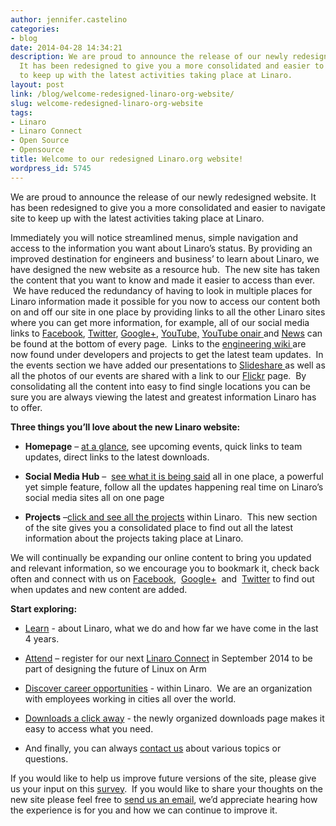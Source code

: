 ```yaml
---
author: jennifer.castelino
categories:
- blog
date: 2014-04-28 14:34:21
description: We are proud to announce the release of our newly redesigned website.
  It has been redesigned to give you a more consolidated and easier to navigate site
  to keep up with the latest activities taking place at Linaro.
layout: post
link: /blog/welcome-redesigned-linaro-org-website/
slug: welcome-redesigned-linaro-org-website
tags:
- Linaro
- Linaro Connect
- Open Source
- Opensource
title: Welcome to our redesigned Linaro.org website!
wordpress_id: 5745
---
```


We are proud to announce the release of our newly redesigned website. It has been redesigned to give you a more consolidated and easier to navigate site to keep up with the latest activities taking place at Linaro.

Immediately you will notice streamlined menus, simple navigation and access to the information you want about Linaro’s status. By providing an improved destination for engineers and business’ to learn about Linaro, we have designed the new website as a resource hub.  The new site has taken the content that you want to know and made it easier to access than ever.  We have reduced the redundancy of having to look in multiple places for Linaro information made it possible for you now to access our content both on and off our site in one place by providing links to all the other Linaro sites where you can get more information, for example, all of our social media links to [Facebook](https://www.facebook.com/LinaroOrg), [Twitter](https://twitter.com/linaroorg), [Google+](https://plus.google.com/+LinaroOnAir), [YouTube,](https://www.youtube.com/user/linaroorg?sub_confirmation=1) [YouTube onair ](https://www.youtube.com/user/linaroOnAir?sub_confirmation=1)and [News](/resources/) can be found at the bottom of every page.  Links to the [engineering wiki ](https://wiki-archive.linaro.org/FrontPage)are now found under developers and projects to get the latest team updates.  In the events section we have added our presentations to [Slideshare ](http://www.slideshare.net/linaroorg/)as well as all the photos of our events are shared with a link to our [Flickr](https://www.flickr.com/photos/linaroorg/sets/72157641218034675/) page.  By consolidating all the content into easy to find single locations you can be sure you are always viewing the latest and greatest information Linaro has to offer.

**Three things you’ll love about the new Linaro website:**

  * **Homepage** – [at a glance](/), see upcoming events, quick links to team updates, direct links to the latest downloads.

  * **Social Media Hub** –  [see what it is being said](/resources/) all in one place, a powerful yet simple feature, follow all the updates happening real time on Linaro’s social media sites all on one page

  * **Projects** –[click and see all the projects](/engineering/projects/) within Linaro.  This new section of the site gives you a consolidated place to find out all the latest information about the projects taking place at Linaro.

We will continually be expanding our online content to bring you updated and relevant information, so we encourage you to bookmark it, check back often and connect with us on [Facebook](https://www.facebook.com/LinaroOrg),  [Google+](https://plus.google.com/+LinaroOnAir)  and  [Twitter](https://twitter.com/linaroorg) to find out when updates and new content are added.

**Start exploring:**

  * [Learn](/about/) - about Linaro, what we do and how far we have come in the last 4 years.

  * [Attend](https://connect.linaro.org/lcu14/) – register for our next [Linaro Connect](https://connect.linaro.org/lcu14/) in September 2014 to be part of designing the future of Linux on Arm

  * [Discover career opportunities](/careers/) - within Linaro.  We are an organization with employees working in cities all over the world.

  * [Downloads a click away](/downloads/) - the newly organized downloads page makes it easy to access what you need.

  * And finally, you can always [contact us](/contact/) about various topics or questions.


If you would like to help us improve future versions of the site, please give us your input on this [survey](https://www.surveymonkey.com/s/KBBWJ8Z).  If you would like to share your thoughts on the new site please feel free to [send us an email](/contact/), we’d appreciate hearing how the experience is for you and how we can continue to improve it.
